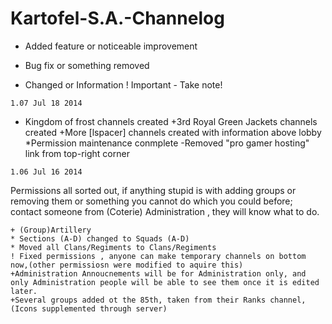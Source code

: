 Kartofel-S.A.-Channelog
=======================
  + Added feature or noticeable improvement
   - Bug fix or something removed
   * Changed or Information
   ! Important - Take note!
```````````
1.07 Jul 18 2014
```````````
+ Kingdom of frost channels created
+3rd Royal Green Jackets channels created
+More [lspacer] channels created with information above lobby
*Permission maintenance conmplete
-Removed "pro gamer hosting" link from top-right corner
 
```````````
1.06 Jul 16 2014
```````````
Permissions all sorted out, if anything stupid is with adding groups or removing them or something you cannot do which you could before; contact someone from (Coterie) Administration , they will know what to do.
```````````
+ (Group)Artillery 
* Sections (A-D) changed to Squads (A-D)
* Moved all Clans/Regiments to Clans/Regiments
! Fixed permissions , anyone can make temporary channels on bottom now,(other permissiosn were modified to aquire this)
+Administration Annoucnements will be for Administration only, and only Administration people will be able to see them once it is edited later.
+Several groups added ot the 85th, taken from their Ranks channel,(Icons supplemented through server)
